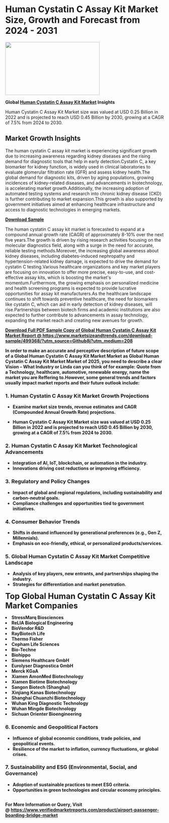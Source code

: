 <H1>Human Cystatin C Assay Kit Market Size, Growth and Forecast from 2024 - 2031</H1><img class="aligncenter size-medium wp-image-584254" src="https://thirdeyenews.in/wp-content/uploads/2024/09/Global-Market-Research-300x168.jpeg" alt="" width="300" height="168" /><p><strong>Global&nbsp;<a href="https://www.marketsizeandtrends.com/download-sample/499368/?utm_source=Github8j?utm_medium=208">Human Cystatin C Assay Kit Market</a> Insights</strong></p><p>Human Cystatin C Assay Kit Market size was valued at USD 0.25 Billion in 2022 and is projected to reach USD 0.45 Billion by 2030, growing at a CAGR of 7.5% from 2024 to 2030.</p><p><h2>Market Growth Insights</h2> <p>The human cystatin C assay kit market is experiencing significant growth due to increasing awareness regarding kidney diseases and the rising demand for diagnostic tools that help in early detection.Cystatin C, a key biomarker for kidney function, is widely used in clinical laboratories to evaluate glomerular filtration rate (GFR) and assess kidney health.The global demand for diagnostic kits, driven by aging populations, growing incidences of kidney-related diseases, and advancements in biotechnology, is accelerating market growth.Additionally, the increasing adoption of automated testing systems and research into chronic kidney disease (CKD) is further contributing to market expansion.This growth is also supported by government initiatives aimed at enhancing healthcare infrastructure and access to diagnostic technologies in emerging markets.</p> <p><strong><a href="#">Download Sample</a></strong></p> <p>The human cystatin C assay kit market is forecasted to expand at a compound annual growth rate (CAGR) of approximately 8-10% over the next five years.The growth is driven by rising research activities focusing on the molecular diagnostics field, along with a surge in the need for accurate, reliable testing methods.Moreover, the increasing global awareness about kidney diseases, including diabetes-induced nephropathy and hypertension-related kidney damage, is expected to drive the demand for cystatin C testing.Various healthcare organizations and key market players are focusing on innovation to offer more precise, easy-to-use, and cost-effective assay kits, which is boosting the market's momentum.Furthermore, the growing emphasis on personalized medicine and health screening programs is expected to provide lucrative opportunities for assay kit manufacturers.As the healthcare landscape continues to shift towards preventive healthcare, the need for biomarkers like cystatin C, which can aid in early detection of kidney diseases, will rise.Partnerships between biotech firms and academic institutions are also expected to further contribute to advancements in assay technology, expanding the market reach and creating new avenues for growth.</p> <p><strong><a href="#"></p><p><span class=""><strong>Download Full PDF Sample Copy of Global Human Cystatin C Assay Kit Market Report</strong> @ <a href="https://www.marketsizeandtrends.com/download-sample/499368/?utm_source=Github8j?utm_medium=208" target="_blank">https://www.marketsizeandtrends.com/download-sample/499368/?utm_source=Github8j?utm_medium=208</a></span></p><p>In order to make an accurate and perceptive description of future scope of a Global&nbsp;Human Cystatin C Assay Kit Market Market as Global&nbsp;Human Cystatin C Assay Kit Market Market of 2025, you need to describe a clear Vision &ndash; What Industry or Linda can you think of for example: Quote from a Technology, healthcare, automotive, renewable energy, name the market you are Reffering to.However, some general trends and factors usually impact market reports and their future outlook include:</p><h3>1.&nbsp;<strong>Human Cystatin C Assay Kit Market Growth Projections</strong></h3><ul><li>Examine market size trends, revenue estimates and CAGR (Compounded Annual Growth Rate) projections.</li><li><p>Human Cystatin C Assay Kit Market size was valued at USD 0.25 Billion in 2022 and is projected to reach USD 0.45 Billion by 2030, growing at a CAGR of 7.5% from 2024 to 2030.</p></li></ul><h3>2.&nbsp;<strong>Human Cystatin C Assay Kit Market Technological Advancements</strong></h3><ul><li>Integration of AI, IoT, blockchain, or automation in the industry.</li><li>Innovations driving cost reductions or improving efficiency.</li></ul><h3>3.&nbsp;<strong>Regulatory and Policy Changes</strong></h3><ul><li>Impact of global and regional regulations, including sustainability and carbon-neutral goals.</li><li>Compliance challenges and opportunities tied to government initiatives.</li></ul><h3>4.&nbsp;<strong>Consumer Behavior Trends</strong></h3><ul><li>Shifts in demand influenced by generational preferences (e.g., Gen Z, Millennials).</li><li>Emphasis on eco-friendly, ethical, or personalized products/services.</li></ul><h3>5.&nbsp;<strong>Global Human Cystatin C Assay Kit Market Competitive Landscape</strong></h3><ul><li>Analysis of key players, new entrants, and partnerships shaping the industry.</li><li>Strategies for differentiation and market penetration.</li></ul><p data-pm-slice="1 1 []"><span style="color: inherit; font-family: inherit; font-size: 25px;">Top Global Human Cystatin C Assay Kit Market Companies</span></p><div class="" data-test-id=""><p><li>StressMarq Biosciences</li><li> ReLIA Biological Engineering</li><li> BioVendor R&D</li><li> RayBiotech Life</li><li> Thermo Fisher</li><li> Cepham Life Sciences</li><li> Bio-Techne</li><li> Biohippo</li><li> Siemens Healthcare GmbH</li><li> Eurolyser Diagnostica GmbH</li><li> Merck KGaA</li><li> Xiamen AmonMed Biotechnology</li><li> Xiamen Biotime Biotechnology</li><li> Sangon Biotech (Shanghai)</li><li> Xinjiang Kanas Biotechnology</li><li> Shanghai Chuanzhi Biotechnology</li><li> Wuhan King Diagnostic Technology</li><li> Wuhan Mingde Biotechnology</li><li> Sichuan Orienter Bioengineering</li></p></div><h3>6.&nbsp;<strong>Economic and Geopolitical Factors</strong></h3><ul><li>Influence of global economic conditions, trade policies, and geopolitical events.</li><li>Resilience of the market to inflation, currency fluctuations, or global crises.</li></ul><h3>7.&nbsp;<strong>Sustainability and ESG (Environmental, Social, and Governance)</strong></h3><ul><li>Adoption of sustainable practices to meet ESG criteria.</li><li>Opportunities in green technologies and circular economy principles.</li></ul><h2><strong style="font-size: 14px;">For More Information or Query, Visit @&nbsp;</strong><a style="background-color: #ffffff; font-size: 14px;" href="https://www.marketsizeandtrends.com/report/human-cystatin-c-assay-kit-market/" target="_blank">https://www.verifiedmarketreports.com/product/airport-passenger-boarding-bridge-market</a></h2>